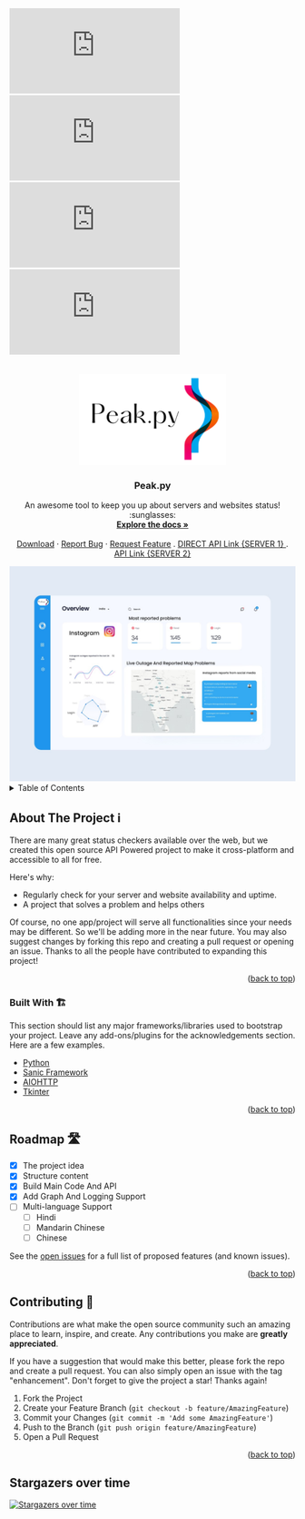 <div id="top"></div>

[![Contributors][contributors-shield]][contributors-url]
[![Forks][forks-shield]][forks-url]
[![Stargazers][stars-shield]][stars-url]
[![Issues][issues-shield]][issues-url]
<!-- PROJECT LOGO -->
<br />
<div align="center">
  <a href="https://github.com/PyQuad/peak.py">
    <img src="https://raw.githubusercontent.com/PyQuad/peak.py/main/assets/banner.png" alt="Logo" width="260" height="160">
  </a>

  <h3 align="center">Peak.py</h3>

  <p align="center">
    An awesome tool to keep you up about servers and websites status! :sunglasses:
    <br />
    <a href="https://github.com/PyQuad/peak.py"><strong>Explore the docs »</strong></a>
    <br />
    <br />
    <a href="https://github.com/PyQuad/peak.py">Download</a>
    ·
    <a href="https://github.com/PyQuad/peak.py">Report Bug</a>
    ·
    <a href="https://github.com/PyQuad/peak.py">Request Feature</a>
    .
     <a href="https://peakpy.herokuapp.com">DIRECT API Link {SERVER 1} </a>
    .
     <a href="https://pyquad-peak-api.herokuapp.com">API Link {SERVER 2} </a>

  </p>
</div>



<div align="center">
  <a href="https://github.com/PyQuad/peak.py">
    <img src="https://raw.githubusercontent.com/PyQuad/peak.py/main/assets/peakuiexample.jpeg" alt="Logo">
  </a> 
</div>



<!-- TABLE OF CONTENTS -->
<details>
  <summary>Table of Contents</summary>
  <ol>
    <li>
      <a href="#about-the-project">About The Project</a>
      <ul>
        <li><a href="#built-with">Built With</a></li>
      </ul>
    </li>
    <li>
      <a href="#getting-started">Getting Started</a>
      <ul>
        <li><a href="#prerequisites">Prerequisites</a></li>
        <li><a href="#installation">Installation</a></li>
      </ul>
    </li>
    <li><a href="#usage">Usage</a></li>
    <li><a href="#roadmap">Roadmap</a></li>
    <li><a href="#contributing">Contributing</a></li>
    <li><a href="#license">License</a></li>
    <li><a href="#contact">Contact</a></li>
    <li><a href="#acknowledgments">Acknowledgments</a></li>
  </ol>
</details>



<!-- ABOUT THE PROJECT -->
## About The Project :information_source:

<!--[![Product Name Screen Shot][product-screenshot]](https://google.com)-->

There are many great status checkers available over the web, but we created this open source API Powered project to make it cross-platform and accessible to all for free.

Here's why:
* Regularly check for your server and website availability and uptime.
* A project that solves a problem and helps others

Of course, no one app/project will serve all functionalities since your needs may be different. So we'll be adding more in the near future. You may also suggest changes by forking this repo and creating a pull request or opening an issue. Thanks to all the people have contributed to expanding this project!


<p align="right">(<a href="#top">back to top</a>)</p>



### Built With 🏗️

This section should list any major frameworks/libraries used to bootstrap your project. Leave any add-ons/plugins for the acknowledgements section. Here are a few examples.

* [Python](https://python.org/)
* [Sanic Framework](https://sanic.dev/en/)
* [AIOHTTP](https://docs.aiohttp.org/en/stable/)
* [Tkinter](https://docs.python.org/3/library/tkinter.html)

<p align="right">(<a href="#top">back to top</a>)</p>



<!--- GETTING STARTED
## Getting Started 

This is an example of how you may give instructions on setting up your project locally.
To get a local copy up and running follow these simple example steps.

### Prerequisites

This is an example of how to list things you need to use the software and how to install them.
* npm
  ```sh
  npm install npm@latest -g
  ```

### Installation

_Below is an example of how you can instruct your audience on installing and setting up your app. This template doesn't rely on any external dependencies or services._

1. Get a free API Key at [https://example.com](https://example.com)
2. Clone the repo
   ```sh
   git clone https://github.com/your_username_/Project-Name.git
   ```
3. Install NPM packages
   ```sh
   npm install
   ```
4. Enter your API in `config.js`
   ```js
   const API_KEY = 'ENTER YOUR API';
   ```

<p align="right">(<a href="#top">back to top</a>)</p>



 USAGE EXAMPLES
## Usage

Use this space to show useful examples of how a project can be used. Additional screenshots, code examples and demos work well in this space. You may also link to more resources.

_For more examples, please refer to the [Documentation](https://example.com)_

<p align="right">(<a href="#top">back to top</a>)</p> --->



<!-- ROADMAP -->
## Roadmap 🛣️

- [x] The project idea
- [x] Structure content
- [x] Build Main Code And API
- [x] Add Graph And Logging Support
- [ ] Multi-language Support
    - [ ] Hindi
    - [ ] Mandarin Chinese
    - [ ] Chinese

See the [open issues](https://github.com/PyQuad/Peak.py/issues) for a full list of proposed features (and known issues).

<p align="right">(<a href="#top">back to top</a>)</p>



<!-- CONTRIBUTING -->
## Contributing :raised_hands:

Contributions are what make the open source community such an amazing place to learn, inspire, and create. Any contributions you make are **greatly appreciated**.

If you have a suggestion that would make this better, please fork the repo and create a pull request. You can also simply open an issue with the tag "enhancement".
Don't forget to give the project a star! Thanks again!

1. Fork the Project
2. Create your Feature Branch (`git checkout -b feature/AmazingFeature`)
3. Commit your Changes (`git commit -m 'Add some AmazingFeature'`)
4. Push to the Branch (`git push origin feature/AmazingFeature`)
5. Open a Pull Request

<p align="right">(<a href="#top">back to top</a>)</p>



<!--LICENSE
## License

Distributed under the MIT License. See `LICENSE.txt` for more information.

<p align="right">(<a href="#top">back to top</a>)</p>



<!--- CONTACT
## Contact

Your Name - [@your_twitter](https://twitter.com/your_username) - email@example.com

Project Link: [https://github.com/PyQuad/peak.py](https://github.com/your_username/repo_name)

<p align="right">(<a href="#top">back to top</a>)</p> --->

## Stargazers over time

[![Stargazers over time](https://starchart.cc/PyQuad/peak.py.svg)](https://starchart.cc/PyQuad/peak.py)

<!-- MARKDOWN LINKS & IMAGES --
<!-- https://www.markdownguide.org/basic-syntax/#reference-style-links -->
[contributors-shield]: https://img.shields.io/github/contributors/PyQuad/peak.py?color=green&style=for-the-badge
[contributors-url]: https://github.com/PyQuad/peak.py/graphs/contributors
[forks-shield]: https://img.shields.io/github/forks/PyQuad/peak.py?style=for-the-badge
[forks-url]: https://github.com/PyQuad/peak.py/network/members
[stars-shield]: https://img.shields.io/github/stars/PyQuad/peak.py?color=yellow&style=for-the-badge
[stars-url]: https://github.com/PyQuad/peak.py/stargazers
[issues-shield]: https://img.shields.io/github/issues/PyQuad/peak.py?style=for-the-badge
[issues-url]: https://github.com/PyQuad/peak.pyissues
[linkedin-shield]: https://img.shields.io/badge/-LinkedIn-black.svg?style=for-the-badge&logo=linkedin&colorB=555
[linkedin-url]: https://linkedin.com/in/
[product-screenshot]: images/screenshot.png
